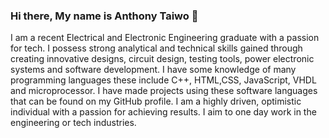 ### Hi there, My name is Anthony Taiwo 👋
I am a recent Electrical and Electronic Engineering graduate with a passion for tech. I possess strong analytical and technical skills gained through creating innovative designs, circuit design, testing tools, power electronic systems and software development. I have some knowledge of many programming languages these include C++, HTML,CSS, JavaScript, VHDL and microprocessor. I have made projects using these software languages that can be found on my GitHub profile. I am a highly driven, optimistic individual with a passion for achieving results. I aim to one day work in the engineering or tech industries.
<!--
**AnthonyTaiwo1/AnthonyTaiwo1** is a ✨ _special_ ✨ repository because its `README.md` (this file) appears on your GitHub profile.

Here are some ideas to get you started:
j
- 🔭 I’m currently working on ...hhhhgh
- 🌱 I’m currently learning ...
- 👯 I’m looking to collaborate on ...
- 🤔 I’m looking for help with ...
- 💬 Ask me about ...
- 📫 How to reach me: ...
- 😄 Pronouns: ...
- ⚡ Fun fact: ...
-->
